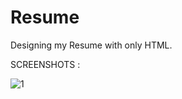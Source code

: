 # Resume
Designing my Resume with only HTML.

SCREENSHOTS :

![1](https://user-images.githubusercontent.com/66560935/85421649-4d013980-b592-11ea-8464-46b7c984a559.png)
